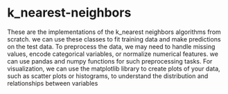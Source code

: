 # k_nearest-neighbors
These are the implementations of the k_nearest neighbors algorithms from scratch. we can use these classes to fit training data and make predictions on the test data. To preprocess the data, we may need to handle missing values, encode categorical variables, or normalize numerical features. we can use pandas and numpy functions for such preprocessing tasks. For visualization, we can use the matplotlib library to create plots of your data, such as scatter plots or histograms, to understand the distribution and relationships between variables
